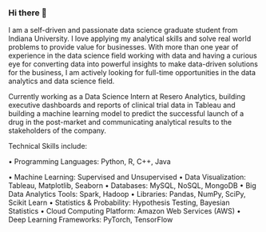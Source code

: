 ### Hi there 👋

I am a self-driven and passionate data science graduate student from Indiana University. I love applying my analytical skills and solve real world problems to provide value for businesses. With more than one year of experience in the data science field working with data and having a curious eye for converting data into powerful insights to make data-driven solutions for the business, I am actively looking for full-time opportunities in the data analytics and data science field.

Currently working as a Data Science Intern at Resero Analytics, building executive dashboards and reports of clinical trial data in Tableau and building a machine learning model to predict the successful launch of a drug in the post-market and communicating analytical results to the stakeholders of the company.

Technical Skills include:

• Programming Languages: Python, R, C++, Java

• Machine Learning: Supervised and Unsupervised
• Data Visualization: Tableau, Matplotlib, Seaborn
• Databases: MySQL, NoSQL, MongoDB
• Big Data Analytics Tools: Spark, Hadoop
• Libraries: Pandas, NumPy, SciPy, Scikit Learn
• Statistics & Probability: Hypothesis Testing, Bayesian Statistics
• Cloud Computing Platform: Amazon Web Services (AWS)
• Deep Learning Frameworks: PyTorch, TensorFlow

<!--
**aafaz/aafaz** is a ✨ _special_ ✨ repository because its `README.md` (this file) appears on your GitHub profile.

Here are some ideas to get you started:

- 🔭 I’m currently working on ...
- 🌱 I’m currently learning ...
- 👯 I’m looking to collaborate on ...
- 🤔 I’m looking for help with ...
- 💬 Ask me about ...
- 📫 How to reach me: ...
- 😄 Pronouns: ...
- ⚡ Fun fact: ...
-->
